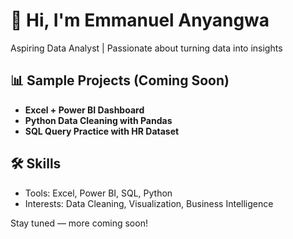 # 👋 Hi, I'm Emmanuel Anyangwa

Aspiring Data Analyst | Passionate about turning data into insights

## 📊 Sample Projects (Coming Soon)

- **Excel + Power BI Dashboard**
- **Python Data Cleaning with Pandas**
- **SQL Query Practice with HR Dataset**

## 🛠️ Skills
- Tools: Excel, Power BI, SQL, Python
- Interests: Data Cleaning, Visualization, Business Intelligence

Stay tuned — more coming soon!
